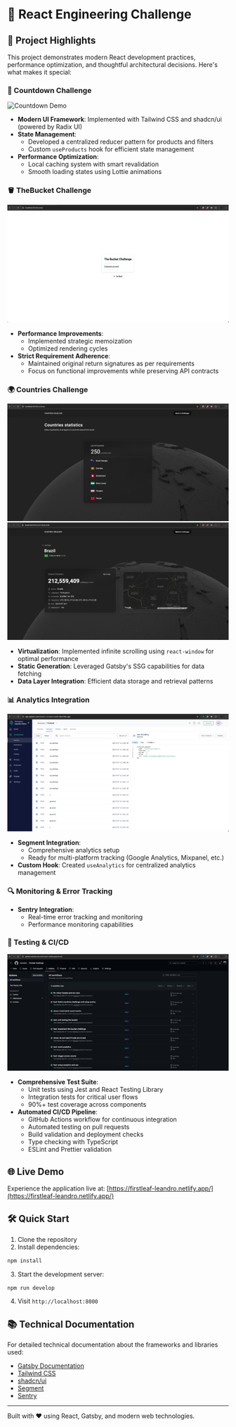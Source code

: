 # 🚀 React Engineering Challenge

## 🎯 Project Highlights

This project demonstrates modern React development practices, performance optimization, and thoughtful architectural decisions. Here's what makes it special:

### 🎨 Countdown Challenge

![Countdown Demo](/.github/images/challenge-countdown.png)

- **Modern UI Framework**: Implemented with Tailwind CSS and shadcn/ui (powered by Radix UI)
- **State Management**:
  - Developed a centralized reducer pattern for products and filters
  - Custom `useProducts` hook for efficient state management
- **Performance Optimization**:
  - Local caching system with smart revalidation
  - Smooth loading states using Lottie animations

### 🪣 TheBucket Challenge

![TheBucket Demo](/.github/images/challenge-bucket.png)

- **Performance Improvements**:
  - Implemented strategic memoization
  - Optimized rendering cycles
- **Strict Requirement Adherence**:
  - Maintained original return signatures as per requirements
  - Focus on functional improvements while preserving API contracts

### 🌍 Countries Challenge

![Countries Demo](/.github/images/challenge-countries.png)
![Countries Demo - Country Detail](/.github/images/challenge-country.png)

- **Virtualization**: Implemented infinite scrolling using `react-window` for optimal performance
- **Static Generation**: Leveraged Gatsby's SSG capabilities for data fetching
- **Data Layer Integration**: Efficient data storage and retrieval patterns

### 📊 Analytics Integration

![Segment](/.github/images/segment.png)

- **Segment Integration**:
  - Comprehensive analytics setup
  - Ready for multi-platform tracking (Google Analytics, Mixpanel, etc.)
- **Custom Hook**: Created `useAnalytics` for centralized analytics management

### 🔍 Monitoring & Error Tracking

- **Sentry Integration**:
  - Real-time error tracking and monitoring
  - Performance monitoring capabilities

### 🧪 Testing & CI/CD

![GitHub Actions](/.github/images/actions.png)

- **Comprehensive Test Suite**:
  - Unit tests using Jest and React Testing Library
  - Integration tests for critical user flows
  - 90%+ test coverage across components
- **Automated CI/CD Pipeline**:
  - GitHub Actions workflow for continuous integration
  - Automated testing on pull requests
  - Build validation and deployment checks
  - Type checking with TypeScript
  - ESLint and Prettier validation

## 🌐 Live Demo

Experience the application live at: [https://firstleaf-leandro.netlify.app/](https://firstleaf-leandro.netlify.app/)

## 🛠 Quick Start

1. Clone the repository
2. Install dependencies:

```bash
npm install
```

3. Start the development server:

```bash
npm run develop
```

4. Visit `http://localhost:8000`

## 📚 Technical Documentation

For detailed technical documentation about the frameworks and libraries used:

- [Gatsby Documentation](https://www.gatsbyjs.com/docs/)
- [Tailwind CSS](https://tailwindcss.com/docs)
- [shadcn/ui](https://ui.shadcn.com/)
- [Segment](https://segment.com/docs/)
- [Sentry](https://docs.sentry.io/)

---

Built with ❤️ using React, Gatsby, and modern web technologies.
